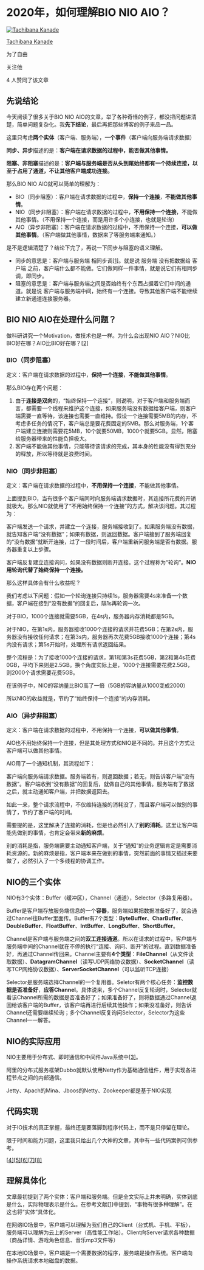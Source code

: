 # 2020年，如何理解BIO NIO AIO？

[![Tachibana Kanade](https://pic3.zhimg.com/v2-4431ef451cd64028199f74dbc4049ca7_xs.jpg?source=172ae18b)](https://www.zhihu.com/people/zlh-15)

[Tachibana Kanade](https://www.zhihu.com/people/zlh-15)

为了自由

关注他

4 人赞同了该文章

## 先说结论

今天阅读了很多关于BIO NIO AIO的文章，举了各种奇怪的例子，都没把问题讲清楚，简单问题复杂化。我**先下结论**，最后再把那些博客的例子来品一品。

这里只考虑**两个实体**（客户端、服务端），**一个事件**（客户端向服务端请求数据）

**同步、异步**描述的是：**客户端在请求数据的过程中，能否做其他事情。**

**阻塞、非阻塞**描述的是：**客户端与服务端是否从头到尾始终都有一个持续连接，以至于占用了通道，不让其他客户端成功连接。**

那么BIO NIO AIO就可以简单的理解为：

- BIO（同步阻塞）：客户端在请求数据的过程中，**保持一个连接**，**不能做其他事情**。
- NIO（同步非阻塞）：客户端在请求数据的过程中，**不用保持一个连接**，不能做其他事情。（不用保持一个连接，而是用许多个小连接，也就是轮询）
- AIO（异步非阻塞）：客户端在请求数据的过程中，不用保持一个连接，**可以做其他事情**。（客户端做其他事情，数据来了等服务端来通知。）

是不是逻辑清楚了？结论下完了，再说一下同步与阻塞的语义理解。

- 同步的意思是：客户端与服务端 相同步调[[1\]](https://zhuanlan.zhihu.com/p/111816019#ref_1)。就是说 服务端 没有把数据给 客户端 之前，客户端什么都不能做。它们做同样一件事情，就是说它们有相同步调，即同步。
- 阻塞的意思是：客户端与服务端之间是否始终有个东西占据着它们中间的通道。就是说 客户端与服务端中间，始终有一个连接。导致其他客户端不能继续建立新通道连接服务器。

## BIO NIO AIO在处理什么问题？

做科研讲究一个Motivation，做技术也是一样。为什么会出现NIO AIO？NIO比BIO好在哪？AIO比BIO好在哪？[[2\]](https://zhuanlan.zhihu.com/p/111816019#ref_2)

### BIO（同步阻塞）

定义：客户端在请求数据的过程中，**保持一个连接**，**不能做其他事情**。

那么BIO存在两个问题：

1. 由于**连接是双向**的，“始终保持一个连接”，则说明，对于客户端和服务端而言，都需要一个线程来维护这个连接，如果服务端没有数据给客户端，则客户端需要一直等待，该连接也需要一直维持。假设一个连接需要5MB的内存，不考虑多任务的情况下，客户端总是要花费固定的5MB。那么对服务端，1个客户端建立连接则需要花5MB，10个就要50MB，1000个就要5GB。显然，阻塞给服务器带来的性能负担极大。
2. 客户端不能做其他事情，只能等待该请求的完成，其本身的性能没有得到充分的释放，所以等待就是浪费时间。

### NIO（同步非阻塞）

定义：客户端在请求数据的过程中，**不用保持一个连接**，不能做其他事情。

上面提到BIO，当有很多个客户端同时向服务端请求数据时，其连接所花费的开销就极大。那么NIO就使用了“不用始终保持一个连接”的方式，解决该问题。其过程为：

客户端发送一个请求，并建立一个连接，服务端接收到了。如果服务端没有数据，就告知客户端“没有数据”；如果有数据，则返回数据。客户端接到了服务端回复的“没有数据”就断开连接，过了一段时间后，客户端重新问服务端是否有数据。服务器重复以上步骤。

客户端反复建立连接询问，如果没有数据则断开连接。这个过程称为“轮询”。**NIO用轮询代替了始终保持一个连接。**

那么这样具体会有什么收益呢？

我们考虑以下问题：假如一个轮询连接只持续1s，服务器需要4s来准备一个数据，客户端在接到“没有数据”的回复后，隔1s再轮询一次。

对于BIO，1000个连接就需要5GB，在4s内，服务器内存消耗都是5GB。

对于NIO，在第1s内，服务器接收1000个连接的请求并花费5GB；在第2s内，服务器没有接收任何请求；在第3s内，服务器再次花费5GB接收1000个连接；第4s内没有请求；第5s开始时，处理所有请求返回结果。

整个流程是：为了接收1000个连接的请求，第1和第3s花费5GB，第2和第4s花费0GB，平均下来则是2.5GB。换个角度实际上是，1000个连接需要花费2.5GB，则2000个请求需要花费5GB。

在该例子中，NIO的容纳量比BIO高了一倍（5GB的容纳量从1000变成2000）

所以NIO的收益就是，节约了“始终保持一个连接”的内存消耗。

### AIO（异步非阻塞）

定义：客户端在请求数据的过程中，不用保持一个连接，**可以做其他事情**。

AIO也不用始终保持一个连接，但是其处理方式和NIO是不同的。并且这个方式让客户端可以做其他事情。

AIO用了一个通知机制，其流程如下：

客户端向服务端请求数据。服务端若有，则返回数据；若无，则告诉客户端“没有数据”。客户端收到“没有数据”的回复后，就做自己的其他事情。服务端有了数据之后，就主动通知客户端，并把数据返回去。

如此一来，整个请求流程中，不仅维持连接的消耗没了，而且客户端可以做别的事情了，节约了客户端的时间。

需要提的是，这里解决了连接的消耗，但是也必然引入了**别的消耗**。这里让客户端能先做别的事情，也肯定会带来**新的麻烦**。

别的消耗是指，服务端需要主动通知客户端，关于“通知”的业务逻辑肯定是需要消耗资源的。新的麻烦是指，客户端本来在做别的事情，突然前面的事情又插过来要做了，必然引入了一个多线程的协调工作。

## NIO的三个实体

NIO有3个实体：Buffer（缓冲区），Channel（通道），Selector（多路复用器）。

Buffer是客户端存放服务端信息的一个**容器**，服务端如果把数据准备好了，就会通过Channel往Buffer里面传。Buffer有7个类型：**ByteBuffer**、**CharBuffer**、**DoubleBuffer**、**FloatBuffer**、**IntBuffer**、**LongBuffer**、**ShortBuffer**。

Channel是客户端与服务端之间的**双工连接通道**。所以在请求的过程中，客户端与服务端中间的Channel就在不停的执行“连接、询问、断开”的过程。直到数据准备好，再通过Channel传回来。Channel主要有**4个类型**：**FileChannel**（从文件读取数据）、**DatagramChannel**（读写UDP网络协议数据）、**SocketChannel**（读写TCP网络协议数据）、**ServerSocketChannel**（可以监听TCP连接）

Selector是服务端选择Channel的一个复用器。Seletor有两个核心任务：**监控数据是否准备好**，**应答Channel**。具体说来，多个Channel反复轮询时，Selector就看该Channel所需的数据是否准备好了；如果准备好了，则将数据通过Channel返回给该客户端的Buffer，该客户端再进行后续其他操作；如果没准备好，则告诉Channel还需要继续轮询；多个Channel反复询问Selector，Selector为这些Channel一一解答。

## NIO的实际应用

NIO主要用于分布式、即时通信和中间件Java系统中[[3\]](https://zhuanlan.zhihu.com/p/111816019#ref_3)。

阿里的分布式服务框架Dubbo就默认使用Netty作为基础通信组件，用于实现各进程节点之间的内部通信。

Jetty、Apach的Mina、Jboos的Netty、Zookeeper都是基于NIO实现

## 代码实现

对于IO技术的真正掌握，最终还是要落脚到程序代码上，而不是只停留在理论。

限于时间和能力问题，这里我只给出几个大神的文章，其中有一些代码案例可供参考。

[[4\]](https://zhuanlan.zhihu.com/p/111816019#ref_4)[[5\]](https://zhuanlan.zhihu.com/p/111816019#ref_5)[[6\]](https://zhuanlan.zhihu.com/p/111816019#ref_6)[[7\]](https://zhuanlan.zhihu.com/p/111816019#ref_7)[[8\]](https://zhuanlan.zhihu.com/p/111816019#ref_8)

## 理解具体化

文章最初提到了两个实体：客户端和服务端。但是全文实际上并未明确，实体到底是什么，实际物理表示是什么。在参考文献[[1\]](https://zhuanlan.zhihu.com/p/111816019#ref_1)中提到，“事物有很多种理解”。在这也将“实体”具体化。

在网络IO场景中，客户端可以理解为我们自己的Client（台式机、手机、平板），服务端可以理解为云上的Server（高性能工作站）。Client向Server请求各种数据（商品详情、游戏角色信息、音乐mp3文件等）

在本地IO场景中，客户端是一个需要数据的程序，服务端是操作系统。客户端向操作系统请求本地磁盘的数据。